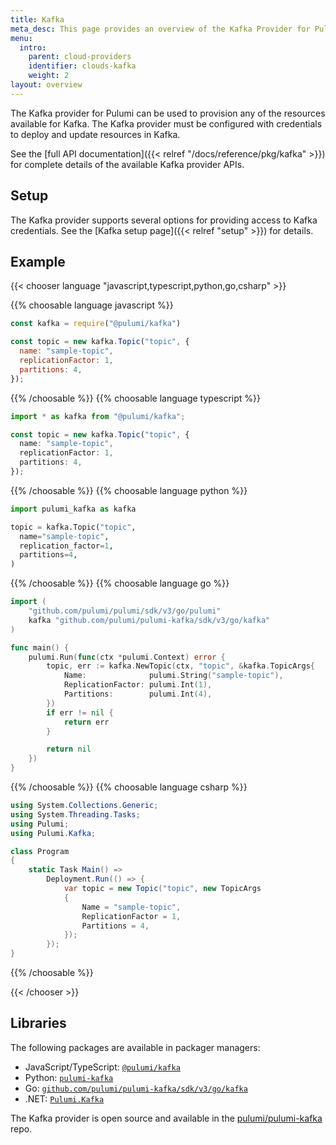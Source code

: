 ```yaml
---
title: Kafka
meta_desc: This page provides an overview of the Kafka Provider for Pulumi.
menu:
  intro:
    parent: cloud-providers
    identifier: clouds-kafka
    weight: 2
layout: overview
---
```


The Kafka provider for Pulumi can be used to provision any of the resources available for Kafka.
The Kafka provider must be configured with credentials to deploy and update resources in Kafka.

See the [full API documentation]({{< relref "/docs/reference/pkg/kafka" >}}) for complete details of the available Kafka provider APIs.

## Setup

The Kafka provider supports several options for providing access to Kafka credentials.  See the [Kafka setup page]({{< relref "setup" >}}) for details.

## Example

{{< chooser language "javascript,typescript,python,go,csharp" >}}

{{% choosable language javascript %}}

```javascript
const kafka = require("@pulumi/kafka")

const topic = new kafka.Topic("topic", {
  name: "sample-topic",
  replicationFactor: 1,
  partitions: 4,
});
```

{{% /choosable %}}
{{% choosable language typescript %}}

```typescript
import * as kafka from "@pulumi/kafka";

const topic = new kafka.Topic("topic", {
  name: "sample-topic",
  replicationFactor: 1,
  partitions: 4,
});
```

{{% /choosable %}}
{{% choosable language python %}}

```python
import pulumi_kafka as kafka

topic = kafka.Topic("topic",
  name="sample-topic",
  replication_factor=1,
  partitions=4,
)
```

{{% /choosable %}}
{{% choosable language go %}}

```go
import (
	"github.com/pulumi/pulumi/sdk/v3/go/pulumi"
	kafka "github.com/pulumi/pulumi-kafka/sdk/v3/go/kafka"
)

func main() {
	pulumi.Run(func(ctx *pulumi.Context) error {
		topic, err := kafka.NewTopic(ctx, "topic", &kafka.TopicArgs{
			Name:              pulumi.String("sample-topic"),
			ReplicationFactor: pulumi.Int(1),
			Partitions:        pulumi.Int(4),
		})
		if err != nil {
			return err
		}

		return nil
	})
}

```

{{% /choosable %}}
{{% choosable language csharp %}}

```csharp
using System.Collections.Generic;
using System.Threading.Tasks;
using Pulumi;
using Pulumi.Kafka;

class Program
{
    static Task Main() =>
        Deployment.Run(() => {
            var topic = new Topic("topic", new TopicArgs
            {
                Name = "sample-topic",
                ReplicationFactor = 1,
                Partitions = 4,
            });
        });
}
```

{{% /choosable %}}

{{< /chooser >}}

## Libraries

The following packages are available in packager managers:

* JavaScript/TypeScript: [`@pulumi/kafka`](https://www.npmjs.com/package/@pulumi/kafka)
* Python: [`pulumi-kafka`](https://pypi.org/project/pulumi-kafka/)
* Go: [`github.com/pulumi/pulumi-kafka/sdk/v3/go/kafka`](https://github.com/pulumi/pulumi-kafka)
* .NET: [`Pulumi.Kafka`](https://www.nuget.org/packages/Pulumi.Kafka)

The Kafka provider is open source and available in the [pulumi/pulumi-kafka](https://github.com/pulumi/pulumi-kafka) repo.
